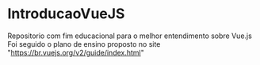 # IntroducaoVueJS

Repositorio com fim educacional para o melhor entendimento sobre Vue.js                                                                                             
Foi seguido o plano de ensino proposto no site "https://br.vuejs.org/v2/guide/index.html"

